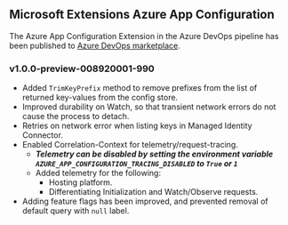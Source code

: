 ## Microsoft Extensions Azure App Configuration

The Azure App Configuration Extension in the Azure DevOps pipeline has been published to [Azure DevOps marketplace](https://marketplace.visualstudio.com/items?itemName=AzureAppConfiguration.azure-app-configuration-task&ssr=false#overview).


### v1.0.0-preview-008920001-990

* Added `TrimKeyPrefix` method to remove prefixes from the list of returned key-values from the config store.
* Improved durability on Watch, so that transient network errors do not cause the process to detach.
* Retries on network error when listing keys in Managed Identity Connector.
* Enabled Correlation-Context for telemetry/request-tracing.
    * ***Telemetry can be disabled by setting the environment variable `AZURE_APP_CONFIGURATION_TRACING_DISABLED` to `True` or `1`***
    * Added telemetry for the following:
        * Hosting platform.
        * Differentiating Initialization and Watch/Observe requests.
* Adding feature flags has been improved, and prevented removal of default query with `null` label.
    